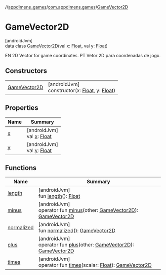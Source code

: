 //[appdimens_games](../../../index.md)/[com.appdimens.games](../index.md)/[GameVector2D](index.md)

# GameVector2D

[androidJvm]\
data class [GameVector2D](index.md)(val x: [Float](https://kotlinlang.org/api/core/kotlin-stdlib/kotlin/-float/index.html), val y: [Float](https://kotlinlang.org/api/core/kotlin-stdlib/kotlin/-float/index.html))

EN 2D Vector for game coordinates. PT Vetor 2D para coordenadas de jogo.

## Constructors

| | |
|---|---|
| [GameVector2D](-game-vector2-d.md) | [androidJvm]<br>constructor(x: [Float](https://kotlinlang.org/api/core/kotlin-stdlib/kotlin/-float/index.html), y: [Float](https://kotlinlang.org/api/core/kotlin-stdlib/kotlin/-float/index.html)) |

## Properties

| Name | Summary |
|---|---|
| [x](x.md) | [androidJvm]<br>val [x](x.md): [Float](https://kotlinlang.org/api/core/kotlin-stdlib/kotlin/-float/index.html) |
| [y](y.md) | [androidJvm]<br>val [y](y.md): [Float](https://kotlinlang.org/api/core/kotlin-stdlib/kotlin/-float/index.html) |

## Functions

| Name | Summary |
|---|---|
| [length](length.md) | [androidJvm]<br>fun [length](length.md)(): [Float](https://kotlinlang.org/api/core/kotlin-stdlib/kotlin/-float/index.html) |
| [minus](minus.md) | [androidJvm]<br>operator fun [minus](minus.md)(other: [GameVector2D](index.md)): [GameVector2D](index.md) |
| [normalized](normalized.md) | [androidJvm]<br>fun [normalized](normalized.md)(): [GameVector2D](index.md) |
| [plus](plus.md) | [androidJvm]<br>operator fun [plus](plus.md)(other: [GameVector2D](index.md)): [GameVector2D](index.md) |
| [times](times.md) | [androidJvm]<br>operator fun [times](times.md)(scalar: [Float](https://kotlinlang.org/api/core/kotlin-stdlib/kotlin/-float/index.html)): [GameVector2D](index.md) |